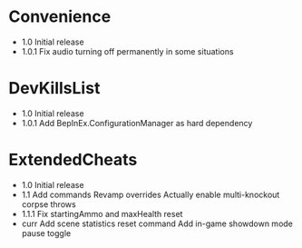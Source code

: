 # Convenience
- 1.0    Initial release
- 1.0.1  Fix audio turning off permanently in some situations

# DevKillsList
- 1.0    Initial release
- 1.0.1  Add BepInEx.ConfigurationManager as hard dependency

# ExtendedCheats
- 1.0    Initial release
- 1.1    Add commands
         Revamp overrides
         Actually enable multi-knockout corpse throws
- 1.1.1  Fix startingAmmo and maxHealth reset
- curr   Add scene statistics reset command
         Add in-game showdown mode pause toggle
